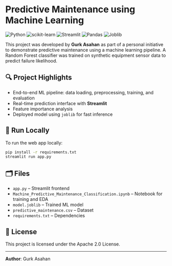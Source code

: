 # Predictive Maintenance using Machine Learning
![Python](https://img.shields.io/badge/python-3.11-blue.svg)
![scikit-learn](https://img.shields.io/badge/scikit--learn-0.24.2-orange.svg)
![Streamlit](https://img.shields.io/badge/Streamlit-0.87.0-blueviolet.svg)
![Pandas](https://img.shields.io/badge/Pandas-1.3.3-brightgreen.svg)
![Joblib](https://img.shields.io/badge/Joblib-1.1.1-yellow.svg)

This project was developed by **Gurk Asahan** as part of a personal initiative to demonstrate predictive maintenance using a machine learning pipeline. A Random Forest classifier was trained on synthetic equipment sensor data to predict failure likelihood.

## 🔍 Project Highlights
- End-to-end ML pipeline: data loading, preprocessing, training, and evaluation
- Real-time prediction interface with **Streamlit**
- Feature importance analysis
- Deployed model using `joblib` for fast inference

## 🚀 Run Locally
To run the web app locally:
```bash
pip install -r requirements.txt
streamlit run app.py
```

## 🗂️ Files
- `app.py` – Streamlit frontend
- `Machine_Predictive_Maintenance_Classification.ipynb` – Notebook for training and EDA
- `model.joblib` – Trained ML model
- `predictive_maintenance.csv` – Dataset
- `requirements.txt` – Dependencies

## 📄 License
This project is licensed under the Apache 2.0 License.

---

**Author**: Gurk Asahan
